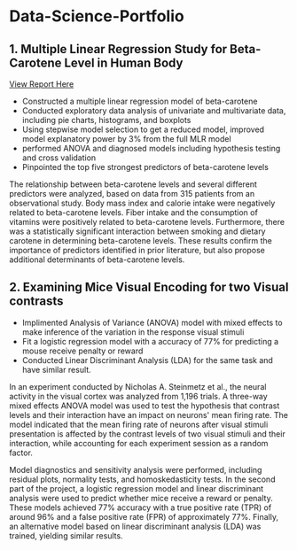 # Data-Science-Portfolio
## 1. Multiple Linear Regression Study for Beta-Carotene Level in Human Body 
[View Report Here](https://github.com/luyang-zhang/Data-Science-Portfolio/blob/6786f7f8470c3a1a294646ae3020b0c2561f1ce1/1.%20Multiple%20Linear%20Regression.pdf)
- Constructed a multiple linear regression model of beta-carotene
- Conducted exploratory data analysis of univariate and multivariate data, including pie charts, histograms, and boxplots
- Using stepwise model selection to get a reduced model, improved model explanatory power by 3% from the full MLR model 
- performed ANOVA and diagnosed models including hypothesis testing and cross validation
- Pinpointed the top five strongest predictors of beta-carotene levels

The relationship between beta-carotene levels and several different predictors were analyzed, based on data from 315 patients from an observational study. Body mass index and calorie intake were negatively related to beta-carotene levels. Fiber intake and the consumption of vitamins were positively related to beta-carotene levels. Furthermore, there was a statistically significant interaction between smoking and dietary carotene in determining beta-carotene levels. These results confirm the importance of predictors identified in prior literature, but also propose additional determinants of beta-carotene levels.

## 2. Examining Mice Visual Encoding for two Visual contrasts
- Implimented Analysis of Variance (ANOVA) model with mixed effects to make inference of the variation in the response visual stimuli
- Fit a logistic regression model with a accuracy of 77% for predicting a mouse receive penalty or reward
- Conducted Linear Discriminant Analysis (LDA) for the same task and have similar result.


In an experiment conducted by Nicholas A. Steinmetz et al., the neural activity in the visual cortex was analyzed from 1,196 trials. A three-way mixed effects ANOVA model was used to test the hypothesis that contrast levels and their interaction have an impact on neurons' mean firing rate. The model indicated that the mean firing rate of neurons after visual stimuli presentation is affected by the contrast levels of two visual stimuli and their interaction, while accounting for each experiment session as a random factor.

Model diagnostics and sensitivity analysis were performed, including residual plots, normality tests, and homoskedasticity tests. In the second part of the project, a logistic regression model and linear discriminant analysis were used to predict whether mice receive a reward or penalty. These models achieved 77% accuracy with a true positive rate (TPR) of around 96% and a false positive rate (FPR) of approximately 77%. Finally, an alternative model based on linear discriminant analysis (LDA) was trained, yielding similar results.
